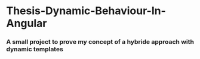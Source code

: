 # Thesis-Dynamic-Behaviour-In-Angular

### A small project to prove my concept of a hybride approach with dynamic templates
